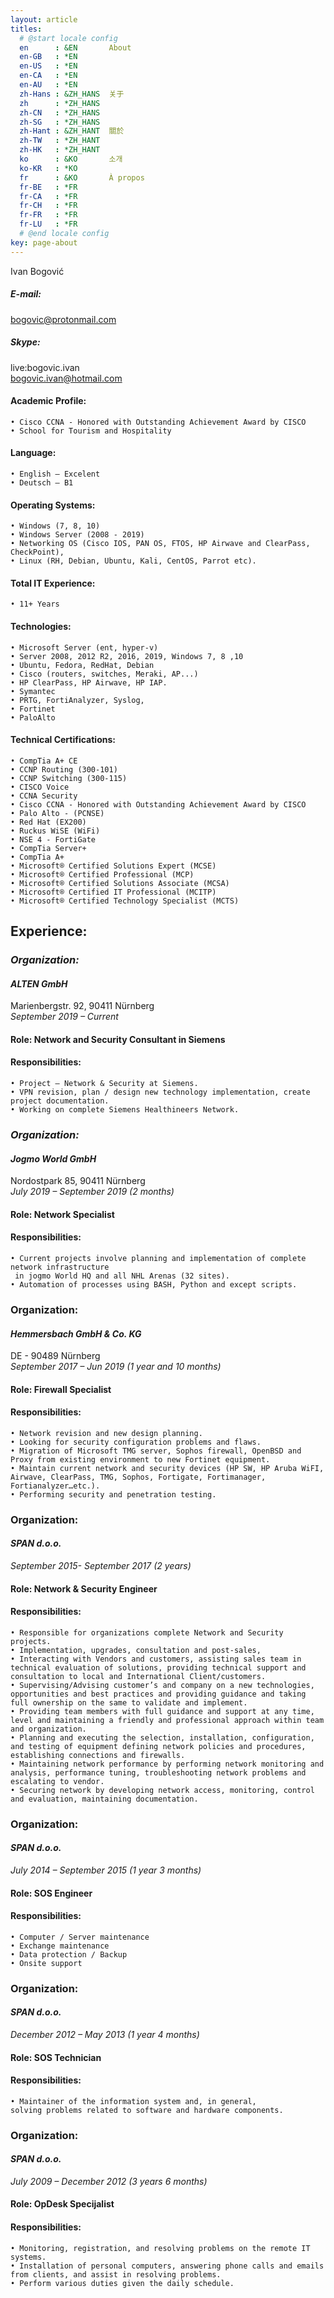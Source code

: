 ```yaml
---
layout: article
titles:
  # @start locale config
  en      : &EN       About
  en-GB   : *EN
  en-US   : *EN
  en-CA   : *EN
  en-AU   : *EN
  zh-Hans : &ZH_HANS  关于
  zh      : *ZH_HANS
  zh-CN   : *ZH_HANS
  zh-SG   : *ZH_HANS
  zh-Hant : &ZH_HANT  關於
  zh-TW   : *ZH_HANT
  zh-HK   : *ZH_HANT
  ko      : &KO       소개
  ko-KR   : *KO
  fr      : &KO       À propos
  fr-BE   : *FR
  fr-CA   : *FR
  fr-CH   : *FR
  fr-FR   : *FR
  fr-LU   : *FR
  # @end locale config
key: page-about
---  
```


Ivan Bogović

##### E-mail:  
bogovic@protonmail.com

#####  Skype:  
live:bogovic.ivan  
bogovic.ivan@hotmail.com

  
#### Academic Profile:  
    • Cisco CCNA - Honored with Outstanding Achievement Award by CISCO 
    • School for Tourism and Hospitality  
  
#### Language:  
    • English – Excelent
    • Deutsch – B1  
  
#### Operating Systems:  
    • Windows (7, 8, 10)
    • Windows Server (2008 - 2019)
    • Networking OS (Cisco IOS, PAN OS, FTOS, HP Airwave and ClearPass, CheckPoint), 
    • Linux (RH, Debian, Ubuntu, Kali, CentOS, Parrot etc).  
  
#### Total IT Experience:  
    • 11+ Years  
  
#### Technologies:  
    • Microsoft Server (ent, hyper-v)
    • Server 2008, 2012 R2, 2016, 2019, Windows 7, 8 ,10
    • Ubuntu, Fedora, RedHat, Debian
    • Cisco (routers, switches, Meraki, AP...)
    • HP ClearPass, HP Airwave, HP IAP.
    • Symantec
    • PRTG, FortiAnalyzer, Syslog,  
    • Fortinet
    • PaloAlto
  
#### Technical Certifications:  
    • CompTia A+ CE
    • CCNP Routing (300-101)
    • CCNP Switching (300-115)
    • CISCO Voice
    • CCNA Security
    • Cisco CCNA - Honored with Outstanding Achievement Award by CISCO
    • Palo Alto - (PCNSE)
    • Red Hat (EX200)
    • Ruckus WiSE (WiFi)
    • NSE 4 - FortiGate
    • CompTia Server+
    • CompTia A+
    • Microsoft® Certified Solutions Expert (MCSE)
    • Microsoft® Certified Professional (MCP)
    • Microsoft® Certified Solutions Associate (MCSA)
    • Microsoft® Certified IT Professional (MCITP)
    • Microsoft® Certified Technology Specialist (MCTS)  
  
## Experience:  
  
### ***Organization:***  
  
#### ***ALTEN GmbH***  
Marienbergstr. 92, 90411 Nürnberg  
*September 2019 – Current*  
#### **Role:** Network and Security Consultant in Siemens  
  
#### **Responsibilities:**  
    • Project – Network & Security at Siemens.
    • VPN revision, plan / design new technology implementation, create project documentation.
    • Working on complete Siemens Healthineers Network.  
  
### ***Organization:***  
#### ***Jogmo World GmbH***  
Nordostpark 85, 90411 Nürnberg  
*July 2019 – September 2019 (2 months)*
  
#### **Role:** Network Specialist  
  
#### **Responsibilities:**  
    • Current projects involve planning and implementation of complete network infrastructure  
     in jogmo World HQ and all NHL Arenas (32 sites).
    • Automation of processes using BASH, Python and except scripts.
  
### Organization:  
#### ***Hemmersbach GmbH & Co. KG***  
DE - 90489 Nürnberg  
*September 2017 – Jun 2019 (1 year and 10 months)*
  
#### **Role:** Firewall Specialist  
  
#### **Responsibilities:**  
    • Network revision and new design planning.
    • Looking for security configuration problems and flaws.
    • Migration of Microsoft TMG server, Sophos firewall, OpenBSD and Proxy from existing environment to new Fortinet equipment.
    • Maintain current network and security devices (HP SW, HP Aruba WiFI, Airwave, ClearPass, TMG, Sophos, Fortigate, Fortimanager, Fortianalyzer…etc.).
    • Performing security and penetration testing.
  
### Organization:  
#### ***SPAN d.o.o.***  
*September 2015- September 2017 (2 years)*
  
#### **Role:** Network & Security Engineer  
  
#### **Responsibilities:**  
    • Responsible for organizations complete Network and Security projects.
    • Implementation, upgrades, consultation and post-sales, 
    • Interacting with Vendors and customers, assisting sales team in technical evaluation of solutions, providing technical support and consultation to local and International Client/customers. 
    • Supervising/Advising customer’s and company on a new technologies, opportunities and best practices and providing guidance and taking full ownership on the same to validate and implement.
    • Providing team members with full guidance and support at any time, level and maintaining a friendly and professional approach within team and organization.
    • Planning and executing the selection, installation, configuration, and testing of equipment defining network policies and procedures, establishing connections and firewalls.
    • Maintaining network performance by performing network monitoring and analysis, performance tuning, troubleshooting network problems and escalating to vendor.
    • Securing network by developing network access, monitoring, control and evaluation, maintaining documentation.
  
### Organization:  
#### ***SPAN d.o.o.***  
*July 2014 – September 2015 (1 year 3 months)*
  
#### **Role:** SOS Engineer  
  
#### **Responsibilities:**  
    • Computer / Server maintenance
    • Exchange maintenance
    • Data protection / Backup
    • Onsite support
  
### Organization:  
#### ***SPAN d.o.o.***  
*December 2012 – May 2013 (1 year 4 months)*
  
#### **Role:** SOS Technician  
  
#### **Responsibilities:**  
    • Maintainer of the information system and, in general,  
    solving problems related to software and hardware components.
  
### Organization:  
#### ***SPAN d.o.o.***  
*July 2009 – December 2012  (3 years 6 months)*
  
#### **Role:** OpDesk Specijalist  
  
#### **Responsibilities:**  
    • Monitoring, registration, and resolving problems on the remote IT systems.  
    • Installation of personal computers, answering phone calls and emails from clients, and assist in resolving problems.
    • Perform various duties given the daily schedule.